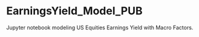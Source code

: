 # EarningsYield_Model_PUB
Jupyter notebook modeling US Equities Earnings Yield with Macro Factors.

